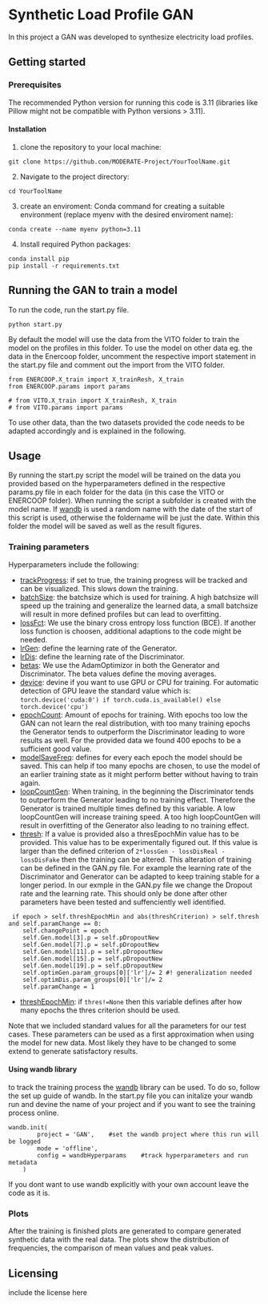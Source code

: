 
# Synthetic Load Profile GAN

In this project a GAN was developed to synthesize electricity load profiles.

## Getting started

### Prerequisites

The recommended Python version for running this code is 3.11
(libraries like Pillow might not be compatible with Python versions > 3.11).

#### Installation

1) clone the repository to your local machine:

```
git clone https://github.com/MODERATE-Project/YourToolName.git
```

2) Navigate to the project directory:

```
cd YourToolName
```

3) create an enviroment:
Conda command for creating a suitable environment (replace myenv with the desired enviroment name):

```
conda create --name myenv python=3.11
```

4) Install required Python packages:

```
conda install pip
pip install -r requirements.txt
```

## Running the GAN to train a model

To run the code, run the start.py file.

````
python start.py
````
By default the model will use the data from the VITO folder to train the model on the profiles in this folder.
To use the model on other data eg. the data in the Enercoop folder, uncomment the respective import statement in the start.py file and comment out the import from the VITO folder.

```
from ENERCOOP.X_train import X_trainResh, X_train
from ENERCOOP.params import params

# from VITO.X_train import X_trainResh, X_train
# from VITO.params import params
```

To use other data, than the two datasets provided the code needs to be adapted accordingly and is explained in the following.

## Usage
By running the start.py script the model will be trained on the data you provided based on the hyperparameters defined in the respective params.py file in each folder for the data (in this case the VITO or ENERCOOP folder). When running the script a subfolder is created with the model name. If [wandb](#Using-wandb-library) is used a random name with the date of the start of this script is used, otherwise the foldername will be just the date. Within this folder the model will be saved as well as the result figures.

### Training parameters

Hyperparameters include the following:

- <ins>trackProgress</ins>: if set to true, the training progress will be tracked and can be visualized. This slows down the training.
- <ins>batchSize</ins>: the batchsize which is used for training. A high batchsize will speed up the training and generalize the learned data, a small batchsize will result in more defined profiles but can lead to overfitting.
- <ins>lossFct</ins>: We use the binary cross entropy loss function (BCE). If another loss function is choosen, additional adaptions to the code might be needed.
- <ins>lrGen</ins>: define the learning rate of the Generator. 
- <ins>lrDis</ins>: define the learning rate of the Discriminator.
- <ins>betas</ins>: We use the AdamOptimizor in both the Generator and Discriminator. The beta values define the moving averages.
- <ins>device</ins>: devine if you want to use GPU or CPU for training. For automatic detection of GPU leave the standard value which is: ```torch.device('cuda:0') if torch.cuda.is_available() else torch.device('cpu')```
- <ins>epochCount</ins>: Amount of epochs for training. With epochs too low the GAN can not learn the real distribution, with too many training epochs the Generator tends to outperform the Discriminator leading to wore results as well. For the provided data we found 400 epochs to be a sufficient good value.
- <ins>modelSaveFreq</ins>: defines for every each epoch the model should be saved. This can help if too many epochs are chosen, to use the model of an earlier training state as it might perform better without having to train again.
- <ins>loopCountGen</ins>: When training, in the beginning the Discriminator tends to outperform the Generator leading to no training effect. Therefore the Generator is trained multiple times defined by this variable. A low loopCountGen will increase training speed. A too high loopCountGen will result in overfitting of the Generator also leading to no training effect.
- <ins>thresh</ins>: If a value is provided also a thresEpochMin value has to be provided. This value has to be experimentally figured out. If this value is larger than the defined criterion of ```2*lossGen - lossDisReal - lossDisFake``` then the training can be altered. This alteration of training can be defined in the GAN.py file. For example the learning rate of the Discriminator and Generator can be adapted to keep training stable for a longer period. In our exmple in the GAN.py file we change the Dropout rate and the learning rate. This should only be done after other parameters have been tested and suffenciently well identified.

```
 if epoch > self.threshEpochMin and abs(threshCriterion) > self.thresh and self.paramChange == 0:
    self.changePoint = epoch
    self.Gen.model[3].p = self.pDropoutNew
    self.Gen.model[7].p = self.pDropoutNew
    self.Gen.model[11].p = self.pDropoutNew
    self.Gen.model[15].p = self.pDropoutNew
    self.Gen.model[19].p = self.pDropoutNew
    self.optimGen.param_groups[0]['lr']/= 2 #! generalization needed
    self.optimDis.param_groups[0]['lr']/= 2
    self.paramChange = 1
```

- <ins>threshEpochMin</ins>: if ```thres!=None``` then this variable defines after how many epochs the thres criterion should be used.

Note that we included standard values for all the parameters for our test cases. These parameters can be used as a first approximation when using the model for new data. Most likely they have to be changed to some extend to generate satisfactory results.

#### Using wandb library

to track the training process the [wandb](https://wandb.ai/) library can be used. To do so, follow the set up guide of wandb. In the start.py file you can initalize your wandb run and devine the name of your project and if you want to see the training process online.

```
wandb.init( 
        project = 'GAN',    #set the wandb project where this run will be logged
        mode = 'offline',
        config = wandbHyperparams    #track hyperparameters and run metadata
    )
```
If you dont want to use wandb explicitly with your own account leave the code as it is.

### Plots

After the training is finished plots are generated to compare generated synthetic data with the real data. The plots show the distribution of frequencies, the comparison of mean values and peak values.

## Licensing

include the license here

